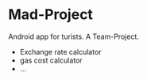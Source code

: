 # Mad-Project
Android app for turists.
A Team-Project.

- Exchange rate calculator
- gas cost calculator
- ...
